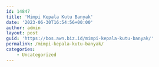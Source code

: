 ```yaml
---
id: 14847
title: 'Mimpi Kepala Kutu Banyak'
date: '2023-06-30T16:54:56+00:00'
author: admin
layout: post
guid: 'https://bos.awn.biz.id/mimpi-kepala-kutu-banyak/'
permalink: /mimpi-kepala-kutu-banyak/
categories:
    - Uncategorized
---
```


